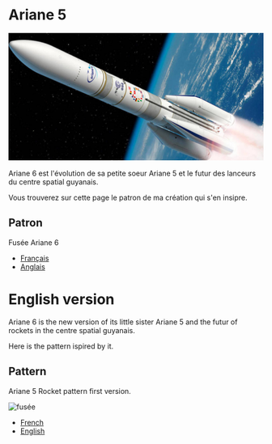 # Ariane 5

![Ariane](../../media/Ariane6.jpg)

Ariane 6 est l'évolution de sa petite soeur Ariane 5 et le futur des lanceurs du centre spatial guyanais.

Vous trouverez sur cette page le patron de ma création qui s'en insipre.

## Patron
Fusée Ariane 6

* [Français](./fr/Ariane6.md)
* [Anglais](./en/Ariane6.md)

# English version

Ariane 6 is the new version of its little sister Ariane 5 and the futur of rockets in the centre spatial guyanais.

Here is the pattern ispired by it.

## Pattern

Ariane 5 Rocket pattern first version.

![fusée](../../../../media/patterns/ariane5/v1/fusee.jpg)

* [French](./fr/Ariane6.md)
* [English](./en/Ariane6.md)
